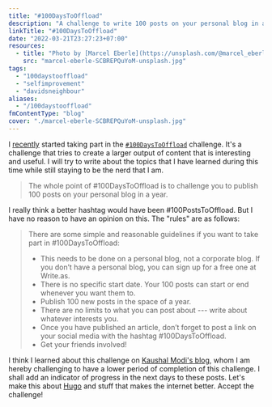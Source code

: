 ```yaml
---
title: "#100DaysToOffload"
description: "A challenge to write 100 posts on your personal blog in a year"
linkTitle: "#100DaysToOffload"
date: "2022-03-21T23:27:23+07:00"
resources:
  - title: "Photo by [Marcel Eberle](https://unsplash.com/@marcel_eberle) via [Unsplash](https://unsplash.com/)"
    src: "marcel-eberle-SCBREPQuYoM-unsplash.jpg"
tags:
  - "100daystooffload"
  - "selfimprovement"
  - "davidsneighbour"
aliases:
  - "/100daystooffload"
fmContentType: "blog"
cover: "./marcel-eberle-SCBREPQuYoM-unsplash.jpg"
---
```


I [recently](/blog/2022/notes-from-the-laboratory-february/) started taking part in the [`#100DaysToOffload`](https://100daystooffload.com/) challenge. It's a challenge that tries to create a larger output of content that is interesting and useful. I will try to write about the topics that I have learned during this time while still staying to be the nerd that I am.

> The whole point of #100DaysToOffload is to challenge you to publish 100 posts on your personal blog in a year.

I really think a better hashtag would have been #100PostsToOffload. But I have no reason to have an opinion on this. The "rules" are as follows:

> There are some simple and reasonable guidelines if you want to take part in #100DaysToOffload:
>
> *   This needs to be done on a personal blog, not a corporate blog. If you don’t have a personal blog, you can sign up for a free one at Write.as.
> *   There is no specific start date. Your 100 posts can start or end whenever you want them to.
> *   Publish 100 new posts in the space of a year.
> *   There are no limits to what you can post about --- write about whatever interests you.
> *   Once you have published an article, don’t forget to post a link on your social media with the hashtag #100DaysToOffload.
> *   Get your friends involved!

I think I learned about this challenge on [Kaushal Modi's blog](https://scripter.co/auto-count-100daystooffload-posts/), whom I am hereby challenging to have a lower period of completion of this challenge. I shall add an indicator of progress in the next days to these posts. Let's make this about [Hugo](https://gohugo.io) and stuff that makes the internet better. Accept the challenge!

